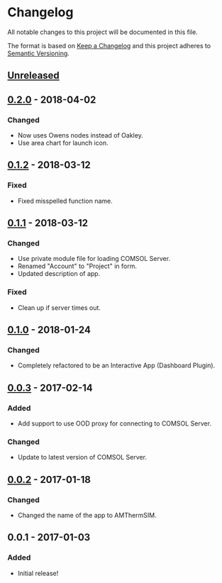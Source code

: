 # Changelog
All notable changes to this project will be documented in this file.

The format is based on [Keep a Changelog](http://keepachangelog.com/en/1.0.0/)
and this project adheres to [Semantic Versioning](http://semver.org/spec/v2.0.0.html).

## [Unreleased]

## [0.2.0] - 2018-04-02
### Changed
- Now uses Owens nodes instead of Oakley.
- Use area chart for launch icon.

## [0.1.2] - 2018-03-12
### Fixed
- Fixed misspelled function name.

## [0.1.1] - 2018-03-12
### Changed
- Use private module file for loading COMSOL Server.
- Renamed "Account" to "Project" in form.
- Updated description of app.

### Fixed
- Clean up if server times out.

## [0.1.0] - 2018-01-24
### Changed
- Completely refactored to be an Interactive App (Dashboard Plugin).

## [0.0.3] - 2017-02-14
### Added
- Add support to use OOD proxy for connecting to COMSOL Server.

### Changed
- Update to latest version of COMSOL Server.

## [0.0.2] - 2017-01-18
### Changed
- Changed the name of the app to AMThermSIM.

## 0.0.1 - 2017-01-03
### Added
- Initial release!

[Unreleased]: https://github.com/OSC/bc_awesim_altasim_addman/compare/v0.2.0...HEAD
[0.2.0]: https://github.com/OSC/bc_awesim_altasim_addman/compare/v0.1.2...v0.2.0
[0.1.2]: https://github.com/OSC/bc_awesim_altasim_addman/compare/v0.1.1...v0.1.2
[0.1.1]: https://github.com/OSC/bc_awesim_altasim_addman/compare/v0.1.0...v0.1.1
[0.1.0]: https://github.com/OSC/bc_awesim_altasim_addman/compare/v0.0.3...v0.1.0
[0.0.3]: https://github.com/OSC/bc_awesim_altasim_addman/compare/v0.0.2...v0.0.3
[0.0.2]: https://github.com/OSC/bc_awesim_altasim_addman/compare/v0.0.1...v0.0.2
